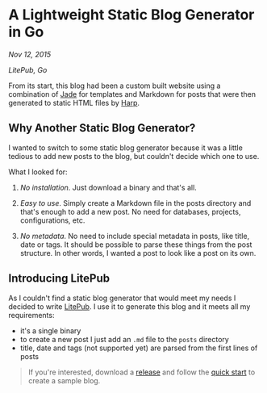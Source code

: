 # A Lightweight Static Blog Generator in Go

*Nov 12, 2015*

*LitePub, Go*

From its start, this blog had been a custom built website using a combination of
[Jade](http://jade-lang.com) for templates and Markdown for posts that were then
generated to static HTML files by [Harp](http://harpjs.com).

## Why Another Static Blog Generator?

I wanted to switch to some static blog generator because it was a little tedious
to add new posts to the blog, but couldn't decide which one to use.

What I looked for:

1. *No installation*. Just download a binary and that's all.

2. *Easy to use*. Simply create a Markdown file in the posts directory and
that's enough to add a new post. No need for databases, projects,
configurations, etc.

3. *No metadata*. No need to include special metadata in posts, like title, date
or tags. It should be possible to parse these things from the post structure. In
other words, I wanted a post to look like a post on its own.

## Introducing LitePub

As I couldn't find a static blog generator that would meet my needs I decided to
write [LitePub](https://github.com/mirovarga/litepub). I use it to generate this
blog and it meets all my requirements:

- it's a single binary
- to create a new post I just add an `.md` file to the `posts` directory
- title, date and tags (not supported yet) are parsed from the first lines of
  posts

> If you're interested,
  download a [release](https://github.com/mirovarga/litepub/releases) and follow
  the [quick start](https://github.com/mirovarga/litepub#quick-start) to create
  a sample blog.
